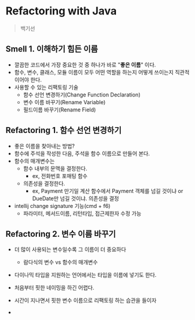 # Refactoring with Java

> 백기선

## Smell 1. 이해하기 힘든 이름

- 깔끔한 코드에서 가장 중요한 것 중 하나가 바로 "**좋은 이름**" 이다.
- 함수, 변수, 클래스, 모듈 이름이 모두 어떤 역할을 하는지 어떻게 쓰이는지 직관적이어야 한다.
- 사용할 수 있는 리팩토링 기술
  - 함수 선언 변경하기(Change Function Declaration)
  - 변수 이름 바꾸기(Rename Variable)
  - 필드이름 바꾸기(Rename Field)

## Refactoring 1. 함수 선언 변경하기

- 좋은 이름을 찾아내는 방법?
- 함수에 주석을 작성한 다음, 주석을 함수 이름으로 만들어 본다.
- 함수의 매개변수는
  - 함수 내부의 문맥을 결정한다.
    - ex, 전화번호 포매팅 함수
  - 의존성을 결정한다.
    - ex, Payment 만기일 계산 함수에서 Payment 객체를 넘길 것이냐 or DueDate만 넘길 것이냐. 의존성을 결정
- intellij change signature 기능(cmd + f6)
  - 파라미터, 메서드이름, 리턴타입, 접근제한자 수정 가능

## Refactoring 2. 변수 이름 바꾸기

- 더 많이 사용되는 변수일수록 그 이름이 더 중요하다

  - 람다식의 변수 vs 함수의 매개변수

- 다이나믹 타입을 지원하는 언어에서는 타입을 이름에 넣기도 한다.

- 처음부터 핏한 네이밍을 하긴 어렵다.

- 시간이 지나면서 핏한 변수 이름으로 리팩토링 하는 습관을 들이자

- 

  